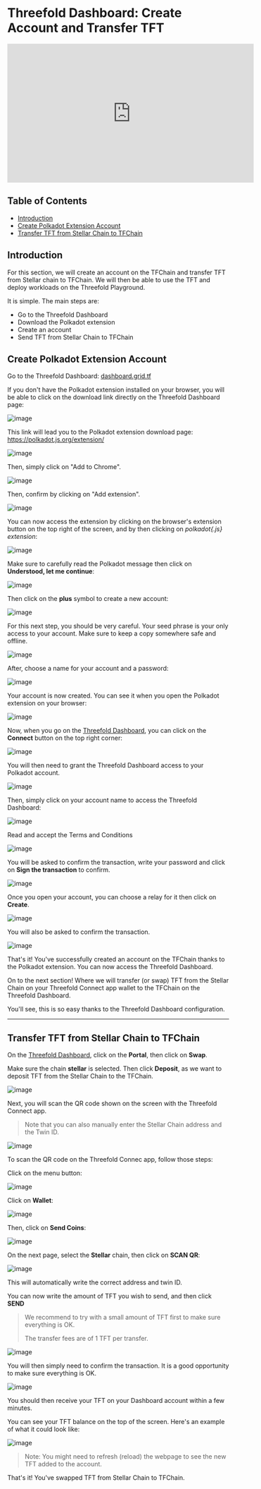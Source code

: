 
# Threefold Dashboard: Create Account and Transfer TFT

<div class="youtubeVideoWrapper">
<iframe title="Create an Account on ThreeFold Dashboard" width="560" height="315" src="https://www.youtube-nocookie.com/embed/t9rAZAPAWbM" frameborder="0" allowfullscreen="" sandbox="allow-same-origin allow-scripts allow-popups"></iframe>
</div>

## Table of Contents
- [Introduction](#introduction)
- [Create Polkadot Extension Account](#create-polkadot-extension-account)
- [Transfer TFT from Stellar Chain to TFChain](#transfer-tft-from-stellar-chain-to-tfchain)

## Introduction

For this section, we will create an account on the TFChain and transfer TFT from Stellar chain to TFChain. We will then be able to use the TFT and deploy workloads on the Threefold Playground.

It is simple. The main steps are:

* Go to the Threefold Dashboard
* Download the Polkadot extension
* Create an account
* Send TFT from Stellar Chain to TFChain

## Create Polkadot Extension Account

Go to the Threefold Dashboard: [dashboard.grid.tf](https://dashboard.grid.tf/)

If you don't have the Polkadot extension installed on your browser, you will be able to click on the download link directly on the Threefold Dashboard page:

![image](./img/dashboard_1.png)

This link will lead you to the Polkadot extension download page: https://polkadot.js.org/extension/

![image](./img/dashboard_2.png)

Then, simply click on "Add to Chrome".

![image](./img/dashboard_3.png)

Then, confirm by clicking on "Add extension".

![image](./img/dashboard_4.png)

You can now access the extension by clicking on the browser's extension button on the top right of the screen, and by then clicking on *polkadot{.js} extension*:

![image](./img/dashboard_5.png)

Make sure to carefully read the Polkadot message then click on **Understood, let me continue**:

![image](./img/dashboard_6.png)

Then click on the **plus** symbol to create a new account:

![image](./img/dashboard_7.png)

For this next step, you should be very careful. Your seed phrase is your only access to your account. Make sure to keep a copy somewhere safe and offline.

![image](./img/dashboard_8.png)

After, choose a name for your account and a password:

![image](./img/dashboard_9.png)

Your account is now created. You can see it when you open the Polkadot extension on your browser:

![image](./img/dashboard_10.png)

Now, when you go on the [Threefold Dashboard](https://dashboard.grid.tf/), you can click on the **Connect** button on the top right corner:

![image](./img/dashboard_11.png)

You will then need to grant the Threefold Dashboard access to your Polkadot account.

![image](./img/dashboard_12.png)

Then, simply click on your account name to access the Threefold Dashboard:

![image](./img/dashboard_14.png)

Read and accept the Terms and Conditions

![image](./img/dashboard_15.png)

You will be asked to confirm the transaction, write your password and click on **Sign the transaction** to confirm.

![image](./img/dashboard_13.png)

Once you open your account, you can choose  a relay for it then click on **Create**.

![image](./img/dashboard_relay.png)

You will also be asked to confirm the transaction.

![image](./img/dashboard_13.png)

That's it! You've successfully created an account on the TFChain thanks to the Polkadot extension. You can now access the Threefold Dashboard.

On to the next section! Where we will transfer (or swap) TFT from the Stellar Chain on your Threefold Connect app wallet to the TFChain on the Threefold Dashboard.

You'll see, this is so easy thanks to the Threefold Dashboard configuration.

***

## Transfer TFT from Stellar Chain to TFChain

On the [Threefold Dashboard](https://dashboard.grid.tf/), click on the **Portal**, then click on **Swap**.

Make sure the chain **stellar** is selected. Then click **Deposit**, as we want to deposit TFT from the Stellar Chain to the TFChain.

![image](./img/dashboard_16.png)

Next, you will scan the QR code shown on the screen with the Threefold Connect app.

> Note that you can also manually enter the Stellar Chain address and the Twin ID.

![image](./img/dashboard_17.png)

To scan the QR code on the Threefold Connec app, follow those steps:

Click on the menu button:

![image](./img/dashboard_18.png)

Click on **Wallet**:

![image](./img/dashboard_19.png)

Then, click on **Send Coins**:

![image](./img/dashboard_20.png)

On the next page, select the **Stellar** chain, then click on **SCAN QR**:

![image](./img/dashboard_21.png)


This will automatically write the correct address and twin ID.

You can now write the amount of TFT you wish to send, and then click **SEND**

> We recommend to try with a small amount of TFT first to make sure everything is OK.
>
> The transfer fees are of 1 TFT per transfer.

![image](./img/dashboard_22.png)

You will then simply need to confirm the transaction. It is a good opportunity to make sure everything is OK.

![image](./img/dashboard_23.png)

You should then receive your TFT on your Dashboard account within a few minutes.

You can see your TFT balance on the top of the screen. Here's an example of what it could look like:

![image](./img/dashboard_24.png)

> Note: You might need to refresh (reload) the webpage to see the new TFT added to the account.

That's it! You've swapped TFT from Stellar Chain to TFChain.
